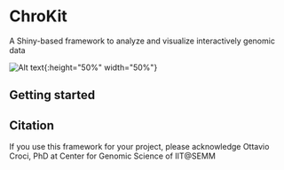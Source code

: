 # ChroKit
A Shiny-based framework to analyze and visualize interactively genomic data


![Alt text](https://github.com/ocroci/ChroKit/blob/master/logo2.png){:height="50%" width="50%"}



## Getting started

## Citation
If you use this framework for your project, please acknowledge Ottavio Croci, PhD at Center for Genomic Science of IIT@SEMM
